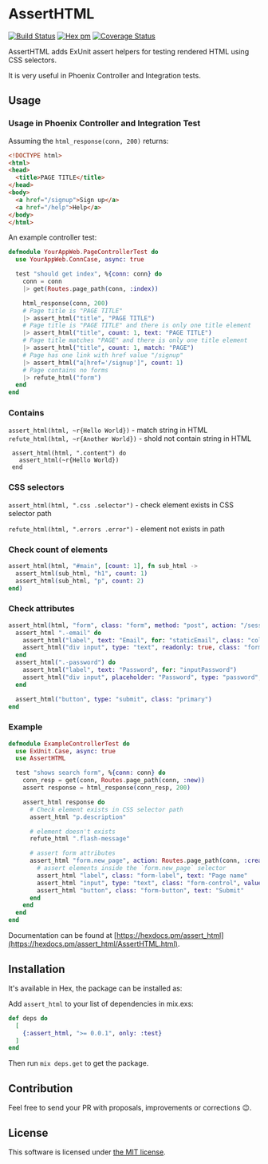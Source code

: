 # AssertHTML

[![Build Status](https://travis-ci.org/Kr00lIX/assert_html.svg?branch=master)](https://travis-ci.org/Kr00lIX/assert_html)
[![Hex pm](https://img.shields.io/hexpm/v/assert_html.svg?style=flat)](https://hex.pm/packages/assert_html)
[![Coverage Status](https://coveralls.io/repos/github/Kr00lIX/assert_html/badge.svg?branch=master)](https://coveralls.io/github/Kr00lIX/assert_html?branch=master)


AssertHTML adds ExUnit assert helpers for testing rendered HTML using CSS selectors.

It is very useful in Phoenix Controller and Integration tests.

## Usage

### Usage in Phoenix Controller and Integration Test

Assuming the `html_response(conn, 200)` returns:
```html
<!DOCTYPE html>
<html>
<head>
  <title>PAGE TITLE</title>
</head>
<body>
  <a href="/signup">Sign up</a>
  <a href="/help">Help</a>
</body>
</html>
```

An example controller test:
```elixir
defmodule YourAppWeb.PageControllerTest do
  use YourAppWeb.ConnCase, async: true

  test "should get index", %{conn: conn} do
    conn = conn
    |> get(Routes.page_path(conn, :index))

    html_response(conn, 200)
    # Page title is "PAGE TITLE"
    |> assert_html("title", "PAGE TITLE")
    # Page title is "PAGE TITLE" and there is only one title element
    |> assert_html("title", count: 1, text: "PAGE TITLE")
    # Page title matches "PAGE" and there is only one title element
    |> assert_html("title", count: 1, match: "PAGE")
    # Page has one link with href value "/signup"
    |> assert_html("a[href='/signup']", count: 1)
    # Page contains no forms
    |> refute_html("form")
  end
end
```

### Contains
  `assert_html(html, ~r{Hello World})` - match string in HTML  
  `refute_html(html, ~r{Another World})` - shold not contain string in HTML

  ```
   assert_html(html, ".content") do
     assert_html(~r{Hello World})
   end
  ```    
      
### CSS selectors

`assert_html(html, ".css .selector")` - check element exists in CSS selector path

`refute_html(html, ".errors .error")` - element not exists in path

### Check count of elements

```elixir
assert_html(html, "#main", [count: 1], fn sub_html ->
  assert_html(sub_html, "h1", count: 1)
  assert_html(sub_html, "p", count: 2)
end)
```

### Check attributes

```elixir
assert_html(html, "form", class: "form", method: "post", action: "/session/login") do
  assert_html ".-email" do
    assert_html("label", text: "Email", for: "staticEmail", class: "col-form-label")
    assert_html("div input", type: "text", readonly: true, class: "form-control-plaintext", value: "email@example.com")
  end
  assert_html(".-password") do
    assert_html("label", text: "Password", for: "inputPassword")
    assert_html("div input", placeholder: "Password", type: "password", class: "form-control", id: "inputPassword", placeholder: "Password")
  end

  assert_html("button", type: "submit", class: "primary")
end
```

### Example

```elixir
defmodule ExampleControllerTest do
  use ExUnit.Case, async: true
  use AssertHTML

  test "shows search form", %{conn: conn} do
    conn_resp = get(conn, Routes.page_path(conn, :new))
    assert response = html_response(conn_resp, 200)

    assert_html response do
      # Check element exists in CSS selector path
      assert_html "p.description"

      # element doesn't exists
      refute_html ".flash-message"

      # assert form attributes
      assert_html "form.new_page", action: Routes.page_path(conn, :create), method: "post" do
        # assert elements inside the `form.new_page` selector
        assert_html "label", class: "form-label", text: "Page name"
        assert_html "input", type: "text", class: "form-control", value: "", name: "page_name"
        assert_html "button", class: "form-button", text: "Submit"
      end
    end
  end
end
```

Documentation can be found at [https://hexdocs.pm/assert_html](https://hexdocs.pm/assert_html/AssertHTML.html).


## Installation

It's available in Hex, the package can be installed as:

Add `assert_html` to your list of dependencies in mix.exs:

```elixir
def deps do
  [
    {:assert_html, ">= 0.0.1", only: :test}
  ]
end
```
Then run `mix deps.get` to get the package.


## Contribution
Feel free to send your PR with proposals, improvements or corrections 😉.


## License

This software is licensed under [the MIT license](LICENSE.md).
